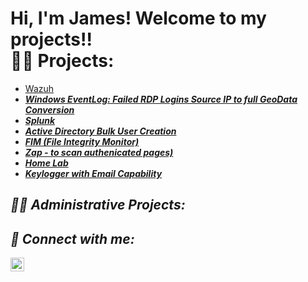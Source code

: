 <h1>Hi, I'm James! Welcome to my projects!! <br/><a 
<h2>👨‍💻 Projects:</h2>

  - [Wazuh](https://github.com/joshmadakor1/4chan-Image-Analysis-Middleware-C964) <b><i>
  - [Windows EventLog: Failed RDP Logins Source IP to full GeoData Conversion](https://github.com/joshmadakor1/Sentinel-Lab)
  - [Splunk](https://github.com/joshmadakor1/Jwipe.PowerShell)
  - [Active Directory Bulk User Creation](https://github.com/joshmadakor1/AD_PS)
  - [FIM (File Integrity Monitor)](https://github.com/joshmadakor1/PowerShell-Integrity-FIM)
  - [Zap - to scan authenicated pages)](https://github.com/joshmadakor1/EncrypterPOC)
  - [Home Lab](https://github.com/joshmadakor1/DecrypterPOC)
  - [Keylogger with Email Capability](https://github.com/joshmadakor1/Key-Logger-With-Email)

<h2>👨‍💻 Administrative Projects:</h2>

  

<h2> 🤳 Connect with me:</h2>


[<img align="left" alt="JoshMadakor | LinkedIn" width="22px" src="https://cdn.jsdelivr.net/npm/simple-icons@v3/icons/linkedin.svg" />][linkedin]


[linkedin]: https://www.linkedin.com/in/james-williams-6628b91b3/

<!--
**joshmadakor1/joshmadakor1** is a ✨ _special_ ✨ repository because its `README.md` (this file) appears on your GitHub profile.

Here are some ideas to get you started:

- 🔭 I’m currently working on ...
- 🌱 I’m currently learning ...
- 👯 I’m looking to collaborate on ...
- 🤔 I’m looking for help with ...
- 💬 Ask me about ...
- 📫 How to reach me: ...
- 😄 Pronouns: ...
- ⚡ Fun fact: ...
-->

